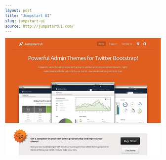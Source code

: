 ```yaml
---
layout: post
title: "Jumpstart UI"
slug: jumpstart-ui
source: http://jumpstartui.com/
---
```


<img src="/assets/img/screenshots/jumpstart-ui.jpg">
